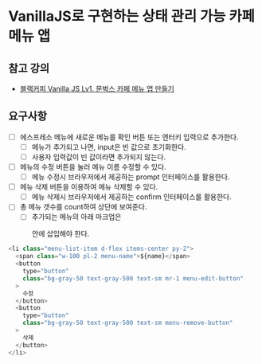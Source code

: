 # VanillaJS로 구현하는 상태 관리 가능 카페 메뉴 앱
## 참고 강의
- [블랙커피 Vanilla JS Lv1. 문벅스 카페 메뉴 앱 만들기](https://www.udemy.com/course/vanilla-js-lv1/)
## 요구사항
- [ ] 에스프레소 메뉴에 새로운 메뉴를 확인 버튼 또는 엔터키 입력으로 추가한다.
  - [ ] 메뉴가 추가되고 나면, input은 빈 값으로 초기화한다.
  - [ ] 사용자 입력값이 빈 값이라면 추가되지 않는다.
- [ ] 메뉴의 수정 버튼을 눌러 메뉴 이름 수정할 수 있다.
  - [ ] 메뉴 수정시 브라우저에서 제공하는 prompt 인터페이스를 활용한다.
- [ ] 메뉴 삭제 버튼을 이용하여 메뉴 삭제할 수 있다.
    - [ ] 메뉴 삭제시 브라우저에서 제공하는 confirm 인터페이스를 활용한다.
- [ ] 총 메뉴 갯수를 count하여 상단에 보여준다.
    - [ ] 추가되는 메뉴의 아래 마크업은 <ul id="espresso-menu-list" class="mt-3 pl-0"></ul> 안에 삽입해야 한다.
```javascript
<li class="menu-list-item d-flex items-center py-2">
  <span class="w-100 pl-2 menu-name">${name}</span>
  <button
    type="button"
    class="bg-gray-50 text-gray-500 text-sm mr-1 menu-edit-button"
  >
    수정
  </button>
  <button
    type="button"
    class="bg-gray-50 text-gray-500 text-sm menu-remove-button"
  >
    삭제
  </button>
</li>
```
